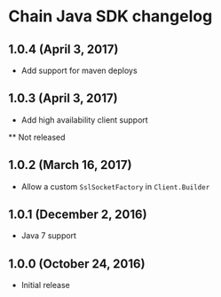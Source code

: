 # Chain Java SDK changelog

## 1.0.4 (April 3, 2017)<a name="1.0.4"></a>

* Add support for maven deploys

## 1.0.3 (April 3, 2017)<a name="1.0.3"></a>

* Add high availability client support

** Not released

## 1.0.2 (March 16, 2017)<a name="1.0.2"></a>

* Allow a custom `SslSocketFactory` in `Client.Builder`

## 1.0.1 (December 2, 2016)<a name="1.0.1"></a>

* Java 7 support

## 1.0.0 (October 24, 2016)

* Initial release
